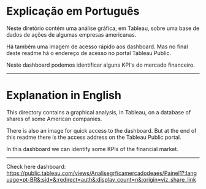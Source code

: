 # Explicação em Português

Neste diretório contém uma análise gráfica, em Tableau, sobre uma base de dados de ações de algumas empresas americanas.

Há também uma imagem de acesso rápido aos dashboard. Mas no final deste readme há o endereço de acesso no portal Tableau Public.

Neste dashboard podemos identificar alguns KPI's do mercado financeiro.


---

# Explanation in English

This directory contains a graphical analysis, in Tableau, on a database of shares of some American companies.

There is also an image for quick access to the dashboard. But at the end of this readme there is the access address on the Tableau Public portal.

In this dashboard we can identify some KPIs of the financial market.


---

Check here dashboard: https://public.tableau.com/views/Analisegrficamercadodeaes/Painel1?:language=pt-BR&:sid=&:redirect=auth&:display_count=n&:origin=viz_share_link

